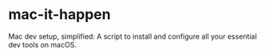 # mac-it-happen
Mac dev setup, simplified: A script to install and configure all your essential dev tools on macOS.
